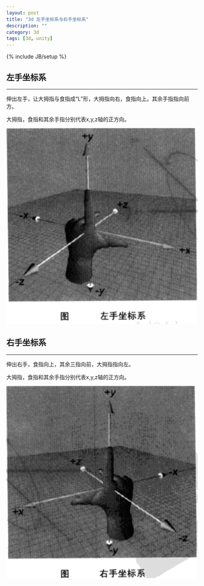 ```yaml
---
layout: post
title: "3d 左手坐标系与右手坐标系"
description: ""
category: 3d
tags: [3d, unity]
---
```

{% include JB/setup %}

## 左手坐标系
---

伸出左手，让大拇指与食指成“L”形，大拇指向右，食指向上。其余手指指向前方。

大拇指，食指和其余手指分别代表x,y,z轴的正方向。

![left_hand](/assets/img/3d/left_hand.png)

## 右手坐标系
---

伸出右手，食指向上，其余三指向前，大拇指指向左。

大拇指，食指和其余手指分别代表x,y,z轴的正方向。

![right_hand](/assets/img/3d/right_hand.png)
